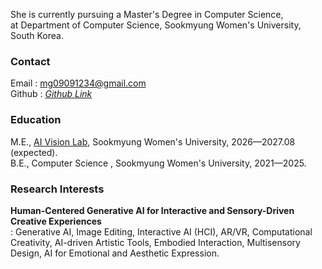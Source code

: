 She is currently pursuing a Master's Degree in Computer Science, <br/>
at Department of Computer Science, Sookmyung Women's University, South Korea. <br/>

### Contact
Email : mg09091234@gmail.com <br/>
Github : <a href="https://github.com/yulleta" target="_blank" class="color: #5f4b8b">
    <i class="bi bi-github"> Github Link </i>
</a> <br/>

### Education
M.E.,  <a href="https://sites.google.com/sookmyung.ac.kr/aiv-lab-smwu" target="_blank">AI Vision Lab</a>, Sookmyung Women's University, 2026—2027.08 (expected).\
B.E., Computer Science , Sookmyung Women's University, 2021—2025. <br/>

### Research Interests
<strong>Human-Centered Generative AI for Interactive and Sensory-Driven Creative Experiences</strong> <br/>
: Generative AI, Image Editing, Interactive AI (HCI), AR/VR, Computational Creativity, AI-driven Artistic Tools, Embodied Interaction, Multisensory Design, AI for Emotional and Aesthetic Expression. 